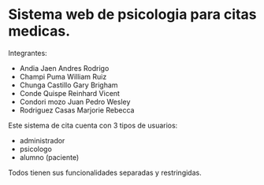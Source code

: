 # Sistema web de psicologia para citas medicas.

Integrantes:
- Andia Jaen Andres Rodrigo
- Champi Puma William Ruiz
- Chunga Castillo Gary Brigham
- Conde Quispe Reinhard Vicent
- Condori mozo Juan Pedro Wesley
- Rodriguez Casas Marjorie Rebecca

Este sistema de cita cuenta con 3 tipos de usuarios:
- administrador
- psicologo
- alumno (paciente)

Todos tienen sus funcionalidades separadas y restringidas.